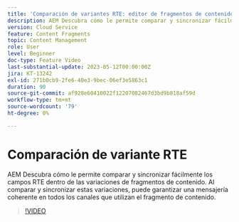 ```yaml
---
title: 'Comparación de variantes RTE: editor de fragmentos de contenido'
description: AEM Descubra cómo le permite comparar y sincronizar fácilmente los campos RTE dentro de las variaciones de fragmentos de contenido. Al comparar y sincronizar estas variaciones, puede garantizar una mensajería coherente en todos los canales que utilizan el fragmento de contenido.
version: Cloud Service
feature: Content Fragments
topic: Content Management
role: User
level: Beginner
doc-type: Feature Video
last-substantial-update: 2023-05-12T00:00:00Z
jira: KT-13242
exl-id: 271b0cb9-2fe6-40e3-9bec-06ef3e5863c1
duration: 90
source-git-commit: af928e60410022f12207082467d3bd9b818af59d
workflow-type: tm+mt
source-wordcount: '79'
ht-degree: 0%

---
```


# Comparación de variante RTE

AEM Descubra cómo le permite comparar y sincronizar fácilmente los campos RTE dentro de las variaciones de fragmentos de contenido. Al comparar y sincronizar estas variaciones, puede garantizar una mensajería coherente en todos los canales que utilizan el fragmento de contenido.

>[!VIDEO](https://video.tv.adobe.com/v/3419314/?learn=on)
